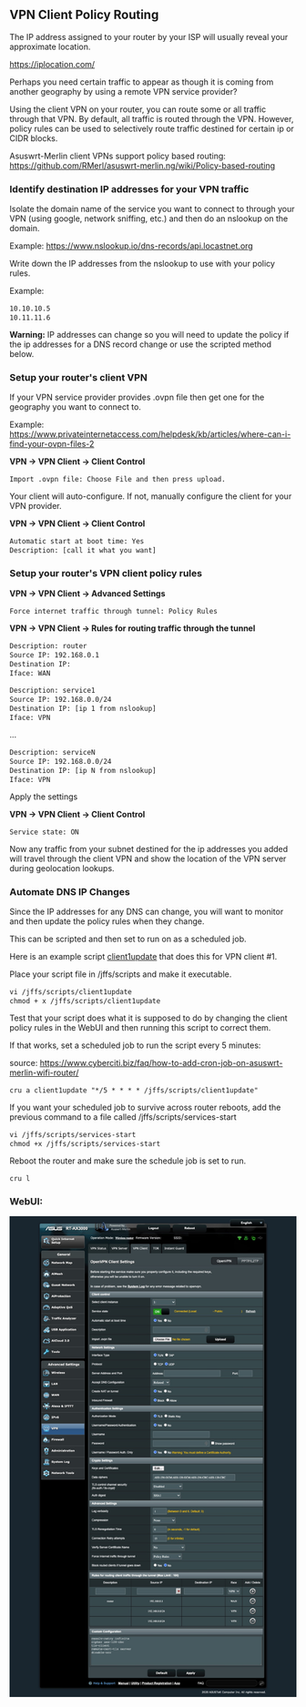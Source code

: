 ## VPN Client Policy Routing

The IP address assigned to your router by your ISP will usually reveal your approximate location.

https://iplocation.com/

Perhaps you need certain traffic to appear as though it is coming from another geography by using a remote VPN service provider?

Using the client VPN on your router, you can route some or all traffic through that VPN. By default, all traffic is routed through the VPN.  However, policy rules can be used to selectively route traffic destined for certain ip or CIDR blocks.

Asuswrt-Merlin client VPNs support policy based routing: https://github.com/RMerl/asuswrt-merlin.ng/wiki/Policy-based-routing

### Identify destination IP addresses for your VPN traffic

Isolate the domain name of the service you want to connect to through your VPN (using google, network sniffing, etc.) and then do an nslookup on the domain.

Example:
https://www.nslookup.io/dns-records/api.locastnet.org

Write down the IP addresses from the nslookup to use with your policy rules.

Example:

```
10.10.10.5
10.11.11.6
```

**Warning:** IP addresses can change so you will need to update the policy if the ip addresses for a DNS record change or use the scripted method below.

### Setup your router's client VPN

If your VPN service provider provides .ovpn file then get one for the geography you want to connect to.

Example: https://www.privateinternetaccess.com/helpdesk/kb/articles/where-can-i-find-your-ovpn-files-2

**VPN -> VPN Client -> Client Control**

```
Import .ovpn file: Choose File and then press upload.
```

Your client will auto-configure.  If not, manually configure the client for your VPN provider.

**VPN -> VPN Client -> Client Control**

```
Automatic start at boot time: Yes
Description: [call it what you want]
```

### Setup your router's VPN client policy rules

**VPN -> VPN Client -> Advanced Settings**

```
Force internet traffic through tunnel: Policy Rules
```

**VPN -> VPN Client -> Rules for routing traffic through the tunnel**

```
Description: router
Source IP: 192.168.0.1
Destination IP: 
Iface: WAN
```

```
Description: service1
Source IP: 192.168.0.0/24
Destination IP: [ip 1 from nslookup]
Iface: VPN
```
...
```
Description: serviceN
Source IP: 192.168.0.0/24
Destination IP: [ip N from nslookup]
Iface: VPN
```

Apply the settings

**VPN -> VPN Client -> Client Control**

```
Service state: ON
```

Now any traffic from your subnet destined for the ip addresses you added will travel through the client VPN and show the location of the VPN server during geolocation lookups.

### Automate DNS IP Changes

Since the IP addresses for any DNS can change, you will want to monitor and then update the policy rules when they change.

This can be scripted and then set to run on as a scheduled job.

Here is an example script [client1update](client1update.sh) that does this for VPN client #1.

Place your script file in /jffs/scripts and make it executable.

```console
vi /jffs/scripts/client1update
chmod + x /jffs/scripts/client1update
```

Test that your script does what it is supposed to do by changing the client policy rules in the WebUI and then running this script to correct them.

If that works, set a scheduled job to run the script every 5 minutes:

source: https://www.cyberciti.biz/faq/how-to-add-cron-job-on-asuswrt-merlin-wifi-router/

```console
cru a client1update "*/5 * * * * /jffs/scripts/client1update"
```

If you want your scheduled job to survive across router reboots, add the previous command to a file called /jffs/scripts/services-start

```console
vi /jffs/scripts/services-start
chmod +x /jffs/scripts/services-start
```

Reboot the router and make sure the schedule job is set to run.

```console
cru l
```

### WebUI:

![VPN Client](vpn.client.jpg)

